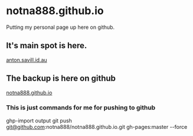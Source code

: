 # notna888.github.io
Putting my personal page up here on github.

## It's main spot is here.
[anton.savill.id.au](https://anton.savill.id.au)

## The backup is here on github
[notna888.github.io](https://notna888.github.io)

### This is just commands for me for pushing to github
ghp-import output
git push git@github.com:notna888/notna888.github.io.git gh-pages:master --force
